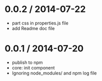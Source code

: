 
0.0.2 / 2014-07-22
==================

 * part css in properties.js file
 * add Readme doc file

0.0.1 / 2014-07-20
==================

 * publish to npm
 * core: init component
 * Ignoring node_modules/ and npm log file

